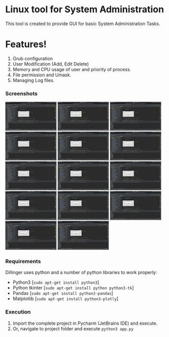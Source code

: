 # Linux tool for System Administration

This tool is created to provide GUI for basic System Administration Tasks.

# Features!

1. Grub configuration
2. User Modification (Add, Edit Delete)
3. Memory and CPU usage of user and priority of process.
4. File permission and Umask.
5. Managing Log files.

### Screenshots

[![Screenshot 1](screenshot/thumb-screenshot-1.png)](screenshot/screenshot-1.png)
[![Screenshot 2](screenshot/thumb-screenshot-1.png)](screenshot/screenshot-2.png)
[![Screenshot 3](screenshot/thumb-screenshot-1.png)](screenshot/screenshot-3.png)
[![Screenshot 4](screenshot/thumb-screenshot-1.png)](screenshot/screenshot-4.png)
[![Screenshot 5](screenshot/thumb-screenshot-1.png)](screenshot/screenshot-5.png)
[![Screenshot 6](screenshot/thumb-screenshot-1.png)](screenshot/screenshot-6.png)
[![Screenshot 7](screenshot/thumb-screenshot-1.png)](screenshot/screenshot-7.png)
[![Screenshot 8](screenshot/thumb-screenshot-1.png)](screenshot/screenshot-8.png)
[![Screenshot 9](screenshot/thumb-screenshot-1.png)](screenshot/screenshot-9.png)
[![Screenshot 10](screenshot/thumb-screenshot-1.png)](screenshot/screenshot-10.png)
[![Screenshot 11](screenshot/thumb-screenshot-1.png)](screenshot/screenshot-11.png)
[![Screenshot 12](screenshot/thumb-screenshot-1.png)](screenshot/screenshot-12.png)
[![Screenshot 13](screenshot/thumb-screenshot-1.png)](screenshot/screenshot-13.png)
[![Screenshot 14](screenshot/thumb-screenshot-1.png)](screenshot/screenshot-14.png)


### Requirements

Dillinger uses python and a number of python libraries to work properly:

* Python3 [`sudo apt-get install python3`]
* Python tkinter [`sudo apt-get install python python3-tk`]
* Pandas [`sudo apt-get install python3-pandas`]
* Matplotlib [`sudo apt-get install python3-plotly`]

### Execution

1.  Import the complete project in Pycharm (JetBrains IDE) and execute.
2.  Or, navigate to project folder and execute `python3 app.py`


